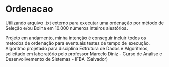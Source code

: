 # Ordenacao
Utilizando arquivo .txt externo para executar uma ordenação por método de Seleção e/ou Bolha em 10.000 números inteiros aleatórios.

Projeto em andamento, minha intenção é conseguir incluir todos os metodos de ordenação para eventuais testes de tempo de execução.
Algoritmo projetado para disciplina Estrutura de Dados e Algoritmos, solicitado em laboratório pelo professor Marcelo Diniz - Curso de Análise e Desenvolivemento de Sistemas - IFBA (Salvador)
